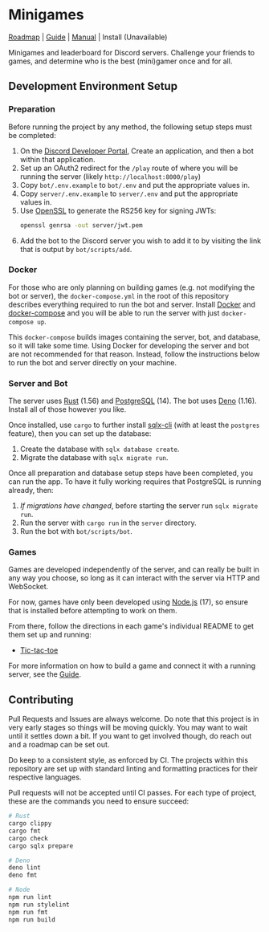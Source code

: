 # Minigames

[Roadmap][] | [Guide][] | [Manual][] | Install (Unavailable)

[Roadmap]: https://github.com/users/foxfriends/projects/2
[Guide]: ./GUIDE.md
[Manual]: ./USAGE.md

Minigames and leaderboard for Discord servers. Challenge your friends to games, and determine who is
the best (mini)gamer once and for all.

## Development Environment Setup

### Preparation

Before running the project by any method, the following setup steps must be completed:

1.  On the [Discord Developer Portal][], Create an application, and then a bot within that application.
2.  Set up an OAuth2 redirect for the `/play` route of where you will be running the server (likely `http://localhost:8000/play`)
3.  Copy `bot/.env.example` to `bot/.env` and put the appropriate values in.
4.  Copy `server/.env.example` to `server/.env` and put the appropriate values in.
5.  Use [OpenSSL][] to generate the RS256 key for signing JWTs:
    ```sh
    openssl genrsa -out server/jwt.pem
    ```
6.  Add the bot to the Discord server you wish to add it to by visiting the link that is output by `bot/scripts/add`.

[OpenSSL]: https://www.openssl.org/
[Discord Developer Portal]: https://discord.com/developers/

### Docker

For those who are only planning on building games (e.g. not modifying the bot or server),
the `docker-compose.yml` in the root of this repository describes everything required to run the
bot and server. Install [Docker][] and [docker-compose][] and you will be able to run the server
with just `docker-compose up`.

[Docker]: https://www.docker.com/
[docker-compose]: https://docs.docker.com/compose/

This `docker-compose` builds images containing the server, bot, and database, so it will take some
time. Using Docker for developing the server and bot are not recommended for that reason.
Instead, follow the instructions below to run the bot and server directly on your machine.

### Server and Bot

The server uses [Rust][] (1.56) and [PostgreSQL][] (14). The bot uses [Deno][] (1.16).
Install all of those however you like.

Once installed, use `cargo` to further install [sqlx-cli][] (with at least the `postgres` feature),
then you can set up the database:
1.  Create the database with `sqlx database create`.
2.  Migrate the database with `sqlx migrate run`.

[Node.js]: https://nodejs.org/en/
[Deno]: https://deno.land/
[Rust]: http://rust-lang.org/
[PostgreSQL]: https://www.postgresql.org/
[sqlx-cli]: https://crates.io/crates/sqlx-cli

Once all preparation and database setup steps have been completed, you can run the app. To have it
fully working requires that PostgreSQL is running already, then:
1.  *If migrations have changed*, before starting the server run `sqlx migrate run`.
2.  Run the server with `cargo run` in the `server` directory.
3.  Run the bot with `bot/scripts/bot`.

### Games

Games are developed independently of the server, and can really be built in any way you choose, so long
as it can interact with the server via HTTP and WebSocket.

For now, games have only been developed using [Node.js][] (17), so ensure that is installed before
attempting to work on them.

From there, follow the directions in each game's individual README to get them set up and running:
*   [Tic-tac-toe](./games/tictactoe/README.md)

For more information on how to build a game and connect it with a running server, see the [Guide][].

[Guide]: GUIDE.md

## Contributing

Pull Requests and Issues are always welcome. Do note that this project is in very early stages
so things will be moving quickly. You may want to wait until it settles down a bit. If you want
to get involved though, do reach out and a roadmap can be set out.

Do keep to a consistent style, as enforced by CI. The projects within this repository are set up
with standard linting and formatting practices for their respective languages.

Pull requests will not be accepted until CI passes. For each type of project, these are the commands
you need to ensure succeed:

```sh
# Rust
cargo clippy
cargo fmt
cargo check
cargo sqlx prepare

# Deno
deno lint
deno fmt

# Node
npm run lint
npm run stylelint
npm run fmt
npm run build
```

